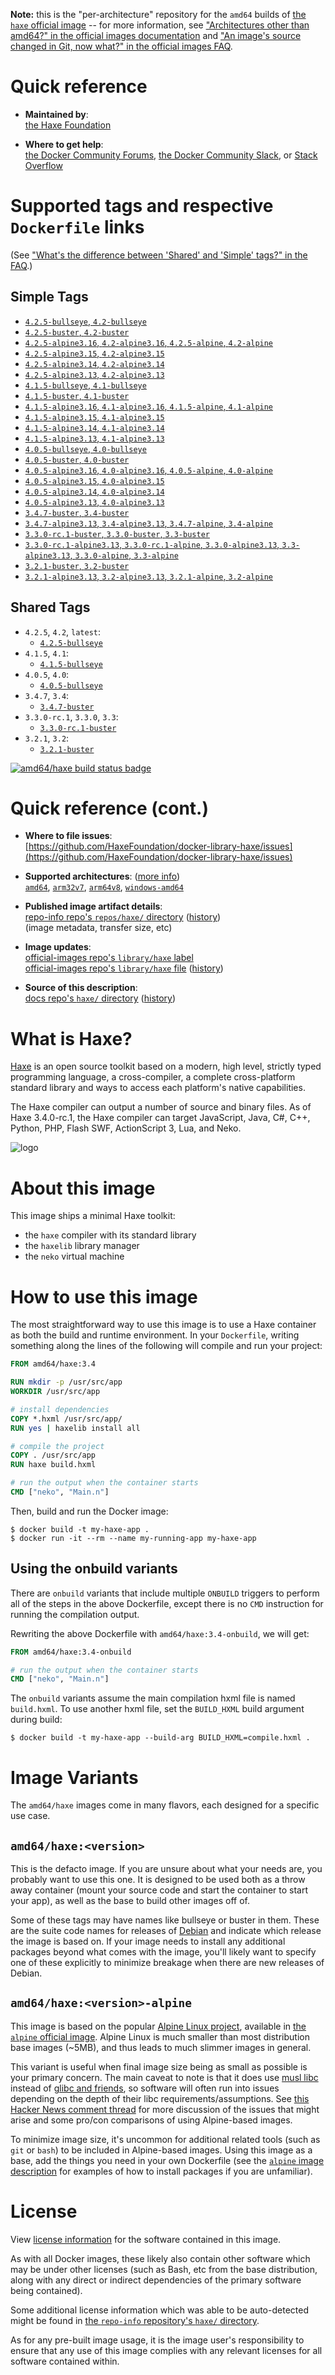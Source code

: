 <!--

********************************************************************************

WARNING:

    DO NOT EDIT "haxe/README.md"

    IT IS AUTO-GENERATED

    (from the other files in "haxe/" combined with a set of templates)

********************************************************************************

-->

**Note:** this is the "per-architecture" repository for the `amd64` builds of [the `haxe` official image](https://hub.docker.com/_/haxe) -- for more information, see ["Architectures other than amd64?" in the official images documentation](https://github.com/docker-library/official-images#architectures-other-than-amd64) and ["An image's source changed in Git, now what?" in the official images FAQ](https://github.com/docker-library/faq#an-images-source-changed-in-git-now-what).

# Quick reference

-	**Maintained by**:  
	[the Haxe Foundation](https://github.com/HaxeFoundation/docker-library-haxe)

-	**Where to get help**:  
	[the Docker Community Forums](https://forums.docker.com/), [the Docker Community Slack](https://dockr.ly/slack), or [Stack Overflow](https://stackoverflow.com/search?tab=newest&q=docker)

# Supported tags and respective `Dockerfile` links

(See ["What's the difference between 'Shared' and 'Simple' tags?" in the FAQ](https://github.com/docker-library/faq#whats-the-difference-between-shared-and-simple-tags).)

## Simple Tags

-	[`4.2.5-bullseye`, `4.2-bullseye`](https://github.com/HaxeFoundation/docker-library-haxe/blob/83789c10dc601064a234fd559206d1ec252228d7/4.2/bullseye/Dockerfile)
-	[`4.2.5-buster`, `4.2-buster`](https://github.com/HaxeFoundation/docker-library-haxe/blob/83789c10dc601064a234fd559206d1ec252228d7/4.2/buster/Dockerfile)
-	[`4.2.5-alpine3.16`, `4.2-alpine3.16`, `4.2.5-alpine`, `4.2-alpine`](https://github.com/HaxeFoundation/docker-library-haxe/blob/5f520ca3ba5942ab581369bab2cbda2b8c4ab992/4.2/alpine3.16/Dockerfile)
-	[`4.2.5-alpine3.15`, `4.2-alpine3.15`](https://github.com/HaxeFoundation/docker-library-haxe/blob/83789c10dc601064a234fd559206d1ec252228d7/4.2/alpine3.15/Dockerfile)
-	[`4.2.5-alpine3.14`, `4.2-alpine3.14`](https://github.com/HaxeFoundation/docker-library-haxe/blob/83789c10dc601064a234fd559206d1ec252228d7/4.2/alpine3.14/Dockerfile)
-	[`4.2.5-alpine3.13`, `4.2-alpine3.13`](https://github.com/HaxeFoundation/docker-library-haxe/blob/83789c10dc601064a234fd559206d1ec252228d7/4.2/alpine3.13/Dockerfile)
-	[`4.1.5-bullseye`, `4.1-bullseye`](https://github.com/HaxeFoundation/docker-library-haxe/blob/0292fae1a29c23dee119205b3b75ad9e27f6cf32/4.1/bullseye/Dockerfile)
-	[`4.1.5-buster`, `4.1-buster`](https://github.com/HaxeFoundation/docker-library-haxe/blob/adf0e23e460a657c77c44f2502e5fa8cf820d020/4.1/buster/Dockerfile)
-	[`4.1.5-alpine3.16`, `4.1-alpine3.16`, `4.1.5-alpine`, `4.1-alpine`](https://github.com/HaxeFoundation/docker-library-haxe/blob/5f520ca3ba5942ab581369bab2cbda2b8c4ab992/4.1/alpine3.16/Dockerfile)
-	[`4.1.5-alpine3.15`, `4.1-alpine3.15`](https://github.com/HaxeFoundation/docker-library-haxe/blob/b0098b4b730d0d9ff21dbf3d543464228d6b7e99/4.1/alpine3.15/Dockerfile)
-	[`4.1.5-alpine3.14`, `4.1-alpine3.14`](https://github.com/HaxeFoundation/docker-library-haxe/blob/71afcb74d885cfbcf9bff439d7aba47a79b541b1/4.1/alpine3.14/Dockerfile)
-	[`4.1.5-alpine3.13`, `4.1-alpine3.13`](https://github.com/HaxeFoundation/docker-library-haxe/blob/c195ebc0755b9debcfacbd6edc977a8ad1cd450e/4.1/alpine3.13/Dockerfile)
-	[`4.0.5-bullseye`, `4.0-bullseye`](https://github.com/HaxeFoundation/docker-library-haxe/blob/0292fae1a29c23dee119205b3b75ad9e27f6cf32/4.0/bullseye/Dockerfile)
-	[`4.0.5-buster`, `4.0-buster`](https://github.com/HaxeFoundation/docker-library-haxe/blob/adf0e23e460a657c77c44f2502e5fa8cf820d020/4.0/buster/Dockerfile)
-	[`4.0.5-alpine3.16`, `4.0-alpine3.16`, `4.0.5-alpine`, `4.0-alpine`](https://github.com/HaxeFoundation/docker-library-haxe/blob/5f520ca3ba5942ab581369bab2cbda2b8c4ab992/4.0/alpine3.16/Dockerfile)
-	[`4.0.5-alpine3.15`, `4.0-alpine3.15`](https://github.com/HaxeFoundation/docker-library-haxe/blob/b0098b4b730d0d9ff21dbf3d543464228d6b7e99/4.0/alpine3.15/Dockerfile)
-	[`4.0.5-alpine3.14`, `4.0-alpine3.14`](https://github.com/HaxeFoundation/docker-library-haxe/blob/71afcb74d885cfbcf9bff439d7aba47a79b541b1/4.0/alpine3.14/Dockerfile)
-	[`4.0.5-alpine3.13`, `4.0-alpine3.13`](https://github.com/HaxeFoundation/docker-library-haxe/blob/c195ebc0755b9debcfacbd6edc977a8ad1cd450e/4.0/alpine3.13/Dockerfile)
-	[`3.4.7-buster`, `3.4-buster`](https://github.com/HaxeFoundation/docker-library-haxe/blob/1f586bf85c12ce5c9300f24079912b94c73bc3f7/3.4/buster/Dockerfile)
-	[`3.4.7-alpine3.13`, `3.4-alpine3.13`, `3.4.7-alpine`, `3.4-alpine`](https://github.com/HaxeFoundation/docker-library-haxe/blob/c195ebc0755b9debcfacbd6edc977a8ad1cd450e/3.4/alpine3.13/Dockerfile)
-	[`3.3.0-rc.1-buster`, `3.3.0-buster`, `3.3-buster`](https://github.com/HaxeFoundation/docker-library-haxe/blob/1f586bf85c12ce5c9300f24079912b94c73bc3f7/3.3/buster/Dockerfile)
-	[`3.3.0-rc.1-alpine3.13`, `3.3.0-rc.1-alpine`, `3.3.0-alpine3.13`, `3.3-alpine3.13`, `3.3.0-alpine`, `3.3-alpine`](https://github.com/HaxeFoundation/docker-library-haxe/blob/c195ebc0755b9debcfacbd6edc977a8ad1cd450e/3.3/alpine3.13/Dockerfile)
-	[`3.2.1-buster`, `3.2-buster`](https://github.com/HaxeFoundation/docker-library-haxe/blob/1f586bf85c12ce5c9300f24079912b94c73bc3f7/3.2/buster/Dockerfile)
-	[`3.2.1-alpine3.13`, `3.2-alpine3.13`, `3.2.1-alpine`, `3.2-alpine`](https://github.com/HaxeFoundation/docker-library-haxe/blob/c195ebc0755b9debcfacbd6edc977a8ad1cd450e/3.2/alpine3.13/Dockerfile)

## Shared Tags

-	`4.2.5`, `4.2`, `latest`:
	-	[`4.2.5-bullseye`](https://github.com/HaxeFoundation/docker-library-haxe/blob/83789c10dc601064a234fd559206d1ec252228d7/4.2/bullseye/Dockerfile)
-	`4.1.5`, `4.1`:
	-	[`4.1.5-bullseye`](https://github.com/HaxeFoundation/docker-library-haxe/blob/0292fae1a29c23dee119205b3b75ad9e27f6cf32/4.1/bullseye/Dockerfile)
-	`4.0.5`, `4.0`:
	-	[`4.0.5-bullseye`](https://github.com/HaxeFoundation/docker-library-haxe/blob/0292fae1a29c23dee119205b3b75ad9e27f6cf32/4.0/bullseye/Dockerfile)
-	`3.4.7`, `3.4`:
	-	[`3.4.7-buster`](https://github.com/HaxeFoundation/docker-library-haxe/blob/1f586bf85c12ce5c9300f24079912b94c73bc3f7/3.4/buster/Dockerfile)
-	`3.3.0-rc.1`, `3.3.0`, `3.3`:
	-	[`3.3.0-rc.1-buster`](https://github.com/HaxeFoundation/docker-library-haxe/blob/1f586bf85c12ce5c9300f24079912b94c73bc3f7/3.3/buster/Dockerfile)
-	`3.2.1`, `3.2`:
	-	[`3.2.1-buster`](https://github.com/HaxeFoundation/docker-library-haxe/blob/1f586bf85c12ce5c9300f24079912b94c73bc3f7/3.2/buster/Dockerfile)

[![amd64/haxe build status badge](https://img.shields.io/jenkins/s/https/doi-janky.infosiftr.net/job/multiarch/job/amd64/job/haxe.svg?label=amd64/haxe%20%20build%20job)](https://doi-janky.infosiftr.net/job/multiarch/job/amd64/job/haxe/)

# Quick reference (cont.)

-	**Where to file issues**:  
	[https://github.com/HaxeFoundation/docker-library-haxe/issues](https://github.com/HaxeFoundation/docker-library-haxe/issues)

-	**Supported architectures**: ([more info](https://github.com/docker-library/official-images#architectures-other-than-amd64))  
	[`amd64`](https://hub.docker.com/r/amd64/haxe/), [`arm32v7`](https://hub.docker.com/r/arm32v7/haxe/), [`arm64v8`](https://hub.docker.com/r/arm64v8/haxe/), [`windows-amd64`](https://hub.docker.com/r/winamd64/haxe/)

-	**Published image artifact details**:  
	[repo-info repo's `repos/haxe/` directory](https://github.com/docker-library/repo-info/blob/master/repos/haxe) ([history](https://github.com/docker-library/repo-info/commits/master/repos/haxe))  
	(image metadata, transfer size, etc)

-	**Image updates**:  
	[official-images repo's `library/haxe` label](https://github.com/docker-library/official-images/issues?q=label%3Alibrary%2Fhaxe)  
	[official-images repo's `library/haxe` file](https://github.com/docker-library/official-images/blob/master/library/haxe) ([history](https://github.com/docker-library/official-images/commits/master/library/haxe))

-	**Source of this description**:  
	[docs repo's `haxe/` directory](https://github.com/docker-library/docs/tree/master/haxe) ([history](https://github.com/docker-library/docs/commits/master/haxe))

# What is Haxe?

[Haxe](https://haxe.org) is an open source toolkit based on a modern, high level, strictly typed programming language, a cross-compiler, a complete cross-platform standard library and ways to access each platform's native capabilities.

The Haxe compiler can output a number of source and binary files. As of Haxe 3.4.0-rc.1, the Haxe compiler can target JavaScript, Java, C#, C++, Python, PHP, Flash SWF, ActionScript 3, Lua, and Neko.

![logo](https://raw.githubusercontent.com/docker-library/docs/8ae987dec04fb5ecc15adcba1f9d62b40d0d3ec2/haxe/logo.png)

# About this image

This image ships a minimal Haxe toolkit:

-	the `haxe` compiler with its standard library
-	the `haxelib` library manager
-	the `neko` virtual machine

# How to use this image

The most straightforward way to use this image is to use a Haxe container as both the build and runtime environment. In your `Dockerfile`, writing something along the lines of the following will compile and run your project:

```dockerfile
FROM amd64/haxe:3.4

RUN mkdir -p /usr/src/app
WORKDIR /usr/src/app

# install dependencies
COPY *.hxml /usr/src/app/
RUN yes | haxelib install all

# compile the project
COPY . /usr/src/app
RUN haxe build.hxml

# run the output when the container starts
CMD ["neko", "Main.n"]
```

Then, build and run the Docker image:

```console
$ docker build -t my-haxe-app .
$ docker run -it --rm --name my-running-app my-haxe-app
```

## Using the onbuild variants

There are `onbuild` variants that include multiple `ONBUILD` triggers to perform all of the steps in the above Dockerfile, except there is no `CMD` instruction for running the compilation output.

Rewriting the above Dockerfile with `amd64/haxe:3.4-onbuild`, we will get:

```dockerfile
FROM amd64/haxe:3.4-onbuild

# run the output when the container starts
CMD ["neko", "Main.n"]
```

The `onbuild` variants assume the main compilation hxml file is named `build.hxml`. To use another hxml file, set the `BUILD_HXML` build argument during build:

```console
$ docker build -t my-haxe-app --build-arg BUILD_HXML=compile.hxml .
```

# Image Variants

The `amd64/haxe` images come in many flavors, each designed for a specific use case.

## `amd64/haxe:<version>`

This is the defacto image. If you are unsure about what your needs are, you probably want to use this one. It is designed to be used both as a throw away container (mount your source code and start the container to start your app), as well as the base to build other images off of.

Some of these tags may have names like bullseye or buster in them. These are the suite code names for releases of [Debian](https://wiki.debian.org/DebianReleases) and indicate which release the image is based on. If your image needs to install any additional packages beyond what comes with the image, you'll likely want to specify one of these explicitly to minimize breakage when there are new releases of Debian.

## `amd64/haxe:<version>-alpine`

This image is based on the popular [Alpine Linux project](https://alpinelinux.org), available in [the `alpine` official image](https://hub.docker.com/_/alpine). Alpine Linux is much smaller than most distribution base images (~5MB), and thus leads to much slimmer images in general.

This variant is useful when final image size being as small as possible is your primary concern. The main caveat to note is that it does use [musl libc](https://musl.libc.org) instead of [glibc and friends](https://www.etalabs.net/compare_libcs.html), so software will often run into issues depending on the depth of their libc requirements/assumptions. See [this Hacker News comment thread](https://news.ycombinator.com/item?id=10782897) for more discussion of the issues that might arise and some pro/con comparisons of using Alpine-based images.

To minimize image size, it's uncommon for additional related tools (such as `git` or `bash`) to be included in Alpine-based images. Using this image as a base, add the things you need in your own Dockerfile (see the [`alpine` image description](https://hub.docker.com/_/alpine/) for examples of how to install packages if you are unfamiliar).

# License

View [license information](https://haxe.org/foundation/open-source.html) for the software contained in this image.

As with all Docker images, these likely also contain other software which may be under other licenses (such as Bash, etc from the base distribution, along with any direct or indirect dependencies of the primary software being contained).

Some additional license information which was able to be auto-detected might be found in [the `repo-info` repository's `haxe/` directory](https://github.com/docker-library/repo-info/tree/master/repos/haxe).

As for any pre-built image usage, it is the image user's responsibility to ensure that any use of this image complies with any relevant licenses for all software contained within.
